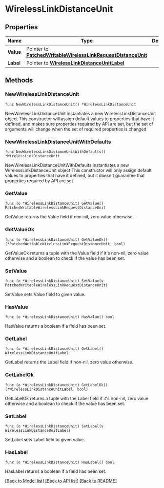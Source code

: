 # WirelessLinkDistanceUnit

## Properties

Name | Type | Description | Notes
------------ | ------------- | ------------- | -------------
**Value** | Pointer to [**PatchedWritableWirelessLinkRequestDistanceUnit**](PatchedWritableWirelessLinkRequestDistanceUnit.md) |  | [optional] 
**Label** | Pointer to [**WirelessLinkDistanceUnitLabel**](WirelessLinkDistanceUnitLabel.md) |  | [optional] 

## Methods

### NewWirelessLinkDistanceUnit

`func NewWirelessLinkDistanceUnit() *WirelessLinkDistanceUnit`

NewWirelessLinkDistanceUnit instantiates a new WirelessLinkDistanceUnit object
This constructor will assign default values to properties that have it defined,
and makes sure properties required by API are set, but the set of arguments
will change when the set of required properties is changed

### NewWirelessLinkDistanceUnitWithDefaults

`func NewWirelessLinkDistanceUnitWithDefaults() *WirelessLinkDistanceUnit`

NewWirelessLinkDistanceUnitWithDefaults instantiates a new WirelessLinkDistanceUnit object
This constructor will only assign default values to properties that have it defined,
but it doesn't guarantee that properties required by API are set

### GetValue

`func (o *WirelessLinkDistanceUnit) GetValue() PatchedWritableWirelessLinkRequestDistanceUnit`

GetValue returns the Value field if non-nil, zero value otherwise.

### GetValueOk

`func (o *WirelessLinkDistanceUnit) GetValueOk() (*PatchedWritableWirelessLinkRequestDistanceUnit, bool)`

GetValueOk returns a tuple with the Value field if it's non-nil, zero value otherwise
and a boolean to check if the value has been set.

### SetValue

`func (o *WirelessLinkDistanceUnit) SetValue(v PatchedWritableWirelessLinkRequestDistanceUnit)`

SetValue sets Value field to given value.

### HasValue

`func (o *WirelessLinkDistanceUnit) HasValue() bool`

HasValue returns a boolean if a field has been set.

### GetLabel

`func (o *WirelessLinkDistanceUnit) GetLabel() WirelessLinkDistanceUnitLabel`

GetLabel returns the Label field if non-nil, zero value otherwise.

### GetLabelOk

`func (o *WirelessLinkDistanceUnit) GetLabelOk() (*WirelessLinkDistanceUnitLabel, bool)`

GetLabelOk returns a tuple with the Label field if it's non-nil, zero value otherwise
and a boolean to check if the value has been set.

### SetLabel

`func (o *WirelessLinkDistanceUnit) SetLabel(v WirelessLinkDistanceUnitLabel)`

SetLabel sets Label field to given value.

### HasLabel

`func (o *WirelessLinkDistanceUnit) HasLabel() bool`

HasLabel returns a boolean if a field has been set.


[[Back to Model list]](../README.md#documentation-for-models) [[Back to API list]](../README.md#documentation-for-api-endpoints) [[Back to README]](../README.md)


